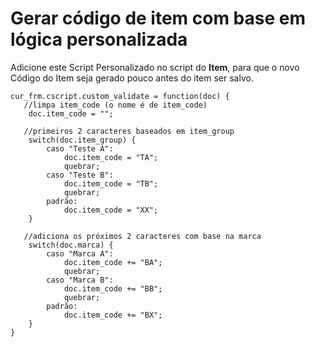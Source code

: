 # Gerar código de item com base em lógica personalizada



Adicione este Script Personalizado no script do **Item**, para que o novo Código do Item seja
gerado pouco antes do item ser salvo.



```
cur_frm.cscript.custom_validate = function(doc) {
   //limpa item_code (o nome é de item_code)
    doc.item_code = "";

   //primeiros 2 caracteres baseados em item_group
    switch(doc.item_group) {
        caso "Teste A":
            doc.item_code = "TA";
            quebrar;
        caso "Teste B":
            doc.item_code = "TB";
            quebrar;
        padrão:
            doc.item_code = "XX";
    }

   //adiciona os próximos 2 caracteres com base na marca
    switch(doc.marca) {
        caso "Marca A":
            doc.item_code += "BA";
            quebrar;
        caso "Marca B":
            doc.item_code += "BB";
            quebrar;
        padrão:
            doc.item_code += "BX";
    }
}

```



